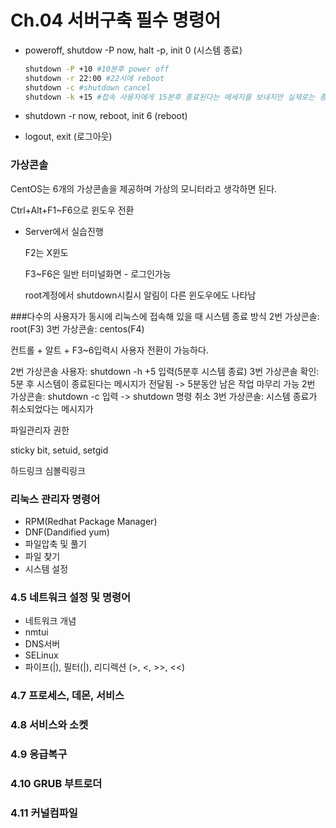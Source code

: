# Ch.04 서버구축 필수 명령어

- poweroff, shutdow -P now, halt -p, init 0 (시스템 종료)
    
    ```bash
    shutdown -P +10 #10분후 power off
    shutdown -r 22:00 #22시에 reboot
    shutdown -c #shutdown cancel
    shutdown -k +15 #접속 사용자에게 15분후 종료된다는 메세지를 보내지만 실제로는 종료되지 않음
    ```
    
- shutdown -r now, reboot, init 6 (reboot)
- logout, exit (로그아웃)

### 가상콘솔

CentOS는 6개의 가상콘솔을 제공하며 가상의 모니터라고 생각하면 된다.

Ctrl+Alt+F1~F6으로 윈도우 전환

- Server에서 실습진행
    
    F2는 X윈도
    
    F3~F6은 일반 터미널화면 - 로그인가능
    
    root계정에서 shutdown시킬시 알림이 다른 윈도우에도 나타남
    

###다수의 사용자가 동시에 리눅스에 접속해 있을 때 시스템 종료 방식
2번 가상콘솔: root(F3)
3번 가상콘솔: centos(F4)

컨트롤 + 알트 + F3~6입력시 사용자 전환이 가능하다.

2번 가상콘솔 사용자: shutdown -h +5 입력(5분후 시스템 종료)
3번 가상콘솔 확인: 5분 후 시스템이 종료된다는 메시지가 전달됨 -> 5분동안 남은 작업 마무리 가능
2번 가상콘솔: shutdown -c 입력 -> shutdown 명령 취소
3번 가상콘솔: 시스템 종료가 취소되었다는 메시지가 

파일관리자 권한

sticky bit, setuid, setgid

하드링크 심볼릭링크

### 리눅스 관리자 명령어

- RPM(Redhat Package Manager)
- DNF(Dandified yum)
- 파일압축 및 풀기
- 파일 찾기
- 시스템 설정

### 4.5 네트워크 설정 및 명령어

- 네트워크 개념
- nmtui
- DNS서버
- SELinux
- 파이프(|), 필터(|), 리디렉션 (>, <, >>, <<)

### 4.7 프로세스, 데몬, 서비스

### 4.8 서비스와 소켓


### 4.9 응급복구


### 4.10 GRUB 부트로더


### 4.11 커널컴파일

